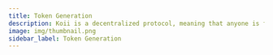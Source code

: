 ```yaml
---
title: Token Generation
description: Koii is a decentralized protocol, meaning that anyone is free to fork the code and build their own version for a specific purpose.
image: img/thumbnail.png
sidebar_label: Token Generation
---
```

